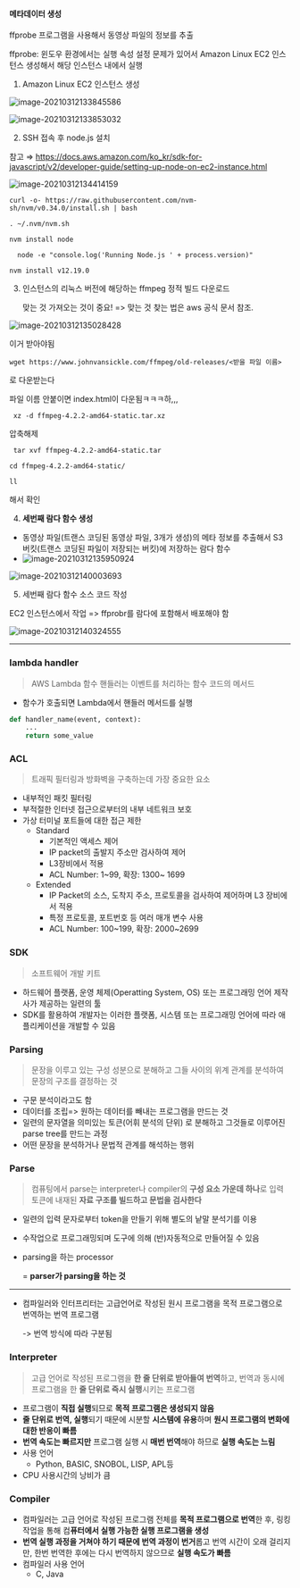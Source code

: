 #### 메타데이터 생성

ffprobe 프로그램을 사용해서 동영상 파일의 정보를 추출

ffprobe: 윈도우 환경에서는 실행 속성 설정 문제가 있어서 Amazon Linux EC2 인스턴스 생성해서 해당 인스턴스 내에서 실행



1. Amazon Linux EC2 인스턴스 생성

   

![image-20210312133845586](C:\Users\MIN\AppData\Roaming\Typora\typora-user-images\image-20210312133845586.png)

![image-20210312133853032](C:\Users\MIN\AppData\Roaming\Typora\typora-user-images\image-20210312133853032.png)

2. SSH 접속 후 node.js 설치

참고 ⇒ https://docs.aws.amazon.com/ko_kr/sdk-for-javascript/v2/developer-guide/setting-up-node-on-ec2-instance.html

![image-20210312134414159](C:\Users\MIN\AppData\Roaming\Typora\typora-user-images\image-20210312134414159.png)

```
curl -o- https://raw.githubusercontent.com/nvm-sh/nvm/v0.34.0/install.sh | bash

. ~/.nvm/nvm.sh

nvm install node

  node -e "console.log('Running Node.js ' + process.version)"

nvm install v12.19.0
```

3. 인스턴스의 리눅스 버전에 해당하는 ffmpeg 정적 빌드 다운로드

   맞는 것 가져오는 것이 중요! => 맞는 것 찾는 법은 aws 공식 문서 참조.

   

![image-20210312135028428](C:\Users\MIN\AppData\Roaming\Typora\typora-user-images\image-20210312135028428.png)

이거 받아야됨

```wget https://www.johnvansickle.com/ffmpeg/old-releases/<받을 파일 이름>```

로 다운받는다

파일 이름 안붙이면 index.html이 다운됨ㅋㅋㅋ하,,,

``` xz -d ffmpeg-4.2.2-amd64-static.tar.xz```

압축해제

``` tar xvf ffmpeg-4.2.2-amd64-static.tar```

```cd ffmpeg-4.2.2-amd64-static/```

```ll```

해서 확인





4. **세번째 람다 함수 생성**

- 동영상 파일(트랜스 코딩된 동영상 파일, 3개가 생성)의 메타 정보를 추출해서 S3 버킷(트랜스 코딩된 파일이 저장되는 버킷)에 저장하는 람다 함수
- ![image-20210312135950924](C:\Users\MIN\AppData\Roaming\Typora\typora-user-images\image-20210312135950924.png)

![image-20210312140003693](C:\Users\MIN\AppData\Roaming\Typora\typora-user-images\image-20210312140003693.png)

5. 세번째 람다 함수 소스 코드 작성

EC2 인스턴스에서 작업 => ffprobr를 람다에 포함해서 배포해야 함

![image-20210312140324555](C:\Users\MIN\AppData\Roaming\Typora\typora-user-images\image-20210312140324555.png)







----------

### lambda handler

> AWS Lambda 함수 핸들러는 이벤트를 처리하는 함수 코드의 메서드

- 함수가 호출되면 Lambda에서 핸들러 메서드를 실행

```python
def handler_name(event, context): 
    ...
    return some_value
```



### ACL

>  트래픽 필터링과 방화벽을 구축하는데 가장 중요한 요소

- 내부적인 패킷 필터링
- 부적절한 인터넷 접근으로부터의 내부 네트워크 보호
- 가상 터미널 포트들에 대한 접근 제한
  - Standard
    - 기본적인 액세스 제어
    - IP packet의 출발지 주소만 검사하여 제어
    - L3장비에서 적용
    - ACL Number: 1~99, 확장: 1300~ 1699
  - Extended
    - IP Packet의 소스, 도착지 주소, 프로토콜을 검사하여 제어하며 L3 장비에서 적용
    - 특정 프로토콜, 포트번호 등 여러 매개 변수 사용
    - ACL Number: 100~199, 확장: 2000~2699

### SDK

> 소프트웨어 개발 키트

- 하드웨어 플랫폼, 운영 체제(Operatting System, OS) 또는 프로그래밍 언어 제작사가 제공하는 일련의 툴
- SDK를 활용하여 개발자는 이러한 플랫폼, 시스템 또는 프로그래밍 언어에 따라 애플리케이션을 개발할 수 있음

### Parsing

> 문장을 이루고 있는 구성 성분으로 분해하고 그들 사이의 위계 관계를 분석하여 문장의 구조를 결정하는 것

- 구문 분석이라고도 함
- 데이터를 조립=> 원하는 데이터를 빼내는 프로그램을 만드는 것
- 일련의 문자열을 의미있는 토큰(어휘 분석의 단위) 로 분해하고 그것들로 이루어진 parse tree를 만드는 과정
- 어떤 문장을 분석하거나 문법적 관계를 해석하는 행위

### Parse

> 컴퓨팅에서 parse는 interpreter나 compiler의 **구성 요소 가운데 하나**로 입력 토큰에 내재된 **자료 구조를 빌드하고 문법을 검사한다**

- 일련의 입력 문자로부터 token을 만들기 위해 별도의 낱말 분석기를 이용

- 수작업으로 프로그래밍되며 도구에 의해 (반)자동적으로 만들어질 수 있음

- parsing을 하는 processor

  = **parser가 parsing을 하는 것**

  

--------



- 컴파일러와 인터프리터는 고급언어로 작성된 원시 프로그램을 목적 프로그램으로 번역하는 번역 프로그램

  -> 번역 방식에 따라 구분됨



### Interpreter

> 고급 언어로 작성된 프로그램을 **한 줄 단위로 받아들여 번역**하고, 번역과 동시에 프로그램을 한 **줄 단위로 즉시 실행**시키는 프로그램

- 프로그램이 **직접 실행**되므로 **목적 프로그램은 생성되지 않음**
- **줄 단위로 번역, 실행**되기 때문에 시분할 **시스템에 유용**하며 **원시 프로그램의 변화에 대한 반응이 빠름**
- **번역 속도는 빠르지만** 프로그램 실행 시 **매번 번역**해야 하므로 **실행 속도는 느림**
- 사용 언어
  - Python, BASIC, SNOBOL, LISP, APL등
- CPU 사용시간의 낭비가 큼



### Compiler

- 컴파일러는 고급 언어로 작성된 프로그램 전체를 **목적 프로그램으로 번역**한 후, 링킹 작업을 통해 컴**퓨터에서 실행 가능한 실행 프로그램을 생성**
- **번역 실행 과정을 거쳐야 하기 때문에 번역 과정이 번거**롭고 번역 시간이 오래 걸리지만, 한번 번역한 후에는 다시 번역하지 않으므로 **실행 속도가 빠름**
- 컴파일러 사용 언어
  - C, Java

